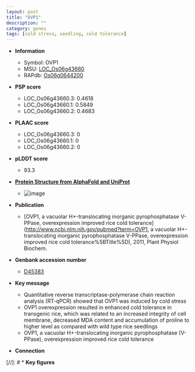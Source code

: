 ```yaml
---
layout: post
title: "OVP1"
description: ""
category: genes
tags: [cold stress, seedling, cold tolerance]
---
```


* **Information**  
    + Symbol: OVP1  
    + MSU: [LOC_Os06g43660](http://rice.plantbiology.msu.edu/cgi-bin/ORF_infopage.cgi?orf=LOC_Os06g43660)  
    + RAPdb: [Os06g0644200](http://rapdb.dna.affrc.go.jp/viewer/gbrowse_details/irgsp1?name=Os06g0644200)  

* **PSP score**  
    + LOC_Os06g43660.3: 0.4618 
    + LOC_Os06g43660.1: 0.5849 
    + LOC_Os06g43660.2: 0.4683 

* **PLAAC score**  
    + LOC_Os06g43660.3: 0 
    + LOC_Os06g43660.1: 0 
    + LOC_Os06g43660.2: 0 

* **pLDDT score**
    + 93.3

* **[Protein Structure from AlphaFold and UniProt](https://www.uniprot.org/uniprotkb/Q67WN5/entry#structure)**
    + ![image](https://ricepsp.github.io/images/Q6/AF-Q67WN5-F1.png)

* **Publication**  
    + [OVP1, a vacuolar H+-translocating inorganic pyrophosphatase V-PPase, overexpression improved rice cold tolerance](http://www.ncbi.nlm.nih.gov/pubmed?term=OVP1, a vacuolar H+-translocating inorganic pyrophosphatase V-PPase, overexpression improved rice cold tolerance%5BTitle%5D), 2011, Plant Physiol Biochem.

* **Genbank accession number**  
    + [D45383](http://www.ncbi.nlm.nih.gov/nuccore/D45383)

* **Key message**  
    + Quantitative reverse transcriptase-polymerase chain reaction analysis (RT-qPCR) showed that OVP1 was induced by cold stress
    + OVP1 overexpression resulted in enhanced cold tolerance in transgenic rice, which was related to an increased integrity of cell membrane, decreased MDA content and accumulation of proline to higher level as compared with wild type rice seedlings
    + OVP1, a vacuolar H+-translocating inorganic pyrophosphatase (V-PPase), overexpression improved rice cold tolerance

* **Connection**  

[//]: # * **Key figures**  


